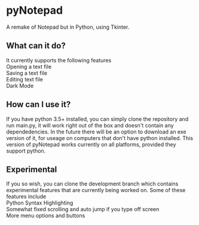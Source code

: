# pyNotepad
A remake of Notepad but in Python, using Tkinter.

## What can it do?
It currently supports the following features\
Opening a text file\
Saving a text file\
Editing text file\
Dark Mode

## How can I use it?
If you have python 3.5+ installed, you can simply clone the repository and run main.py, it will work right out of the box and doesn't contain any dependedencies. 
In the future there will be an option to download an exe version of it, for useage on computers that don't have python installed.
This version of pyNotepad works currently on all platforms, provided they support python.

## Experimental

If you so wish, you can clone the development branch which contains experimental features that are currently being worked on.
Some of these features include\
Python Syntax Highlighting\
Somewhat fixed scrolling and auto jump if you type off screen\
More menu options and buttons
